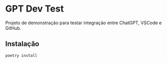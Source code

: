 # GPT Dev Test

Projeto de demonstração para testar integração entre ChatGPT, VSCode e GitHub.

## Instalação

```bash
poetry install
```
